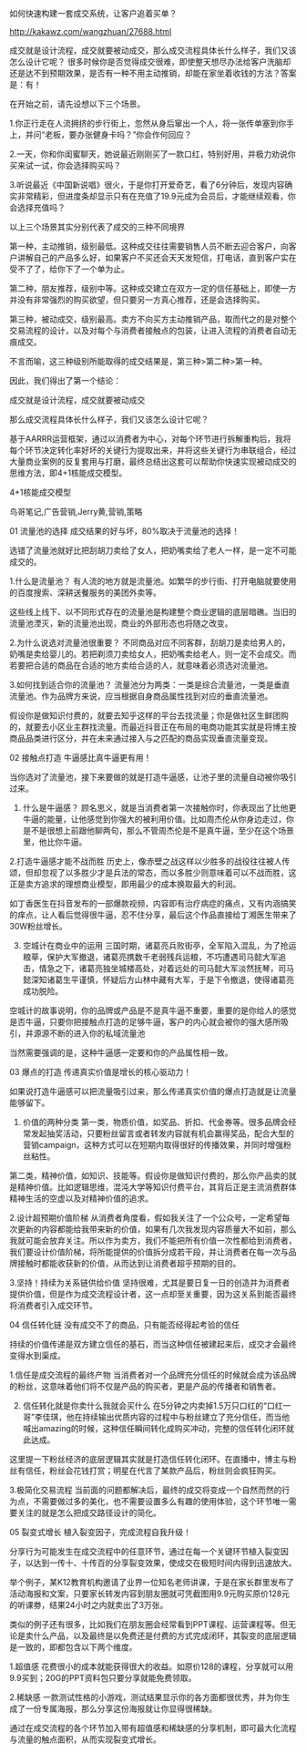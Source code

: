 
如何快速构建一套成交系统，让客户追着买单？

http://kakawz.com/wangzhuan/27688.html

成交就是设计流程，成交就要被动成交，那么成交流程具体长什么样子，我们又该怎么设计它呢？
很多时候你是否觉得成交很难，即使整天想尽办法给客户洗脑却还是达不到预期效果，是否有一种不用主动推销，却能在家坐着收钱的方法？答案是：有！

在开始之前，请先设想以下三个场景。

1.你正行走在人流拥挤的步行街上，忽然从身后窜出一个人，将一张传单塞到你手上，并问“老板，要办张健身卡吗？”你会作何回应？

2.一天，你和你闺蜜聊天，她说最近刚刚买了一款口红，特别好用，并极力劝说你买来试一试，你会选择购买吗？

3.听说最近《中国新说唱》很火，于是你打开爱奇艺，看了6分钟后，发现内容确实非常精彩，但进度条却显示只有在充值了19.9元成为会员后，才能继续观看，你会选择充值吗？

以上三个场景其实分别代表了成交的三种不同境界

第一种，主动推销，级别最低。这种成交往往需要销售人员不断去迎合客户，向客户讲解自己的产品多么好，如果客户不买还会天天发短信，打电话，直到客户实在受不了了，给你下了一个单为止。

第二种，朋友推荐，级别中等。这种成交建立在双方一定的信任基础上，即使一方并没有非常强烈的购买欲望，但只要另一方真心推荐，还是会选择购买。

第三种，被动成交，级别最高。卖方不向买方主动推销产品，取而代之的是对整个交易流程的设计，以及对每个与消费者接触点的包装，让进入流程的消费者自动无痕成交。

不言而喻，这三种级别所能取得的成交结果是，第三种>第二种>第一种。

因此，我们得出了第一个结论：

成交就是设计流程，成交就要被动成交

那么成交流程具体长什么样子，我们又该怎么设计它呢？

基于AARRR运营框架，通过以消费者为中心，对每个环节进行拆解重构后，我将每个环节决定转化率好坏的关键行为提取出来，并将这些关键行为串联组合，经过大量商业案例的反复套用与打磨，最终总结出这套可以帮助你快速实现被动成交的思维方法，即4+1核能成交模型。

 4+1核能成交模型

鸟哥笔记,广告营销,Jerry黄,营销,策略

01 流量池的选择 
成交结果的好与坏，80%取决于流量池的选择！

选错了流量池就好比把刮胡刀卖给了女人，把奶嘴卖给了老人一样，是一定不可能成交的。

1.什么是流量池？
有人流的地方就是流量池。如繁华的步行街、打开电脑就要使用的百度搜索、深耕送餐服务的美团外卖等。

这些线上线下、以不同形式存在的流量池是构建整个商业逻辑的底层暗礁。当旧的流量池湮灭，新的流量池出现，商业的外部形态也将随之改变。

2.为什么说选对流量池很重要？
不同商品对应不同客群，刮胡刀是卖给男人的，奶嘴是卖给婴儿的。若把剃须刀卖给女人，把奶嘴卖给老人，则一定不会成交。而若要把合适的商品在合适的地方卖给合适的人，就意味着必须选对流量池。

3.如何找到适合你的流量池？
流量池分为两类：一类是综合流量池，一类是垂直流量池。作为品牌方来说，应当根据自身商品属性找到对应的垂直流量池。

假设你是做知识付费的，就要去知乎这样的平台去找流量；你是做社区生鲜团购的，就要去小区业主群找流量。而最近抖音正在布局的电商功能其实就是将博主按商品品类进行区分，并在未来通过接入与之匹配的商品实现垂直流量变现。

02 接触点打造
牛逼感比真牛逼更有用！

当你选对了流量池，接下来要做的就是打造牛逼感，让池子里的流量自动被你吸引过来。

1. 什么是牛逼感？
顾名思义，就是当消费者第一次接触你时，你表现出了比他更牛逼的能量，让他感觉到你强大的被利用价值。比如周杰伦从你身边走过，你是不是很想上前跟他聊两句，那么不管周杰伦是不是真牛逼，至少在这个场景里，他比你牛逼。

2.打造牛逼感才能不战而胜
历史上，像赤壁之战这样以少胜多的战役往往被人传颂，但却忽视了以多胜少才是兵法的常态，而以多胜少则意味着可以不战而胜，这正是卖方追求的理想商业模型，即用最少的成本换取最大的利润。

如丁香医生在抖音发布的一部爆款视频，内容即有治疗病症的痛点，又有内涵搞笑的痒点，让人看后觉得很牛逼，忍不住分享，最后这个作品直接给丁湘医生带来了30W粉丝增长。

3. 空城计在商业中的运用
三国时期，诸葛亮兵败街亭，全军陷入混乱，为了抢运粮草，保护大军撤退，诸葛亮携数千老弱残兵运粮，不巧遭遇司马懿大军追击，情急之下，诸葛亮独坐城楼高处，对着远处的司马懿大军淡然抚琴，司马懿深知诸葛生平谨慎，怀疑后方山林中藏有大军，于是下令撤退，使得诸葛亮成功脱险。

空城计的故事说明，你的品牌或产品是不是真牛逼不重要，重要的是你给人的感觉是否牛逼，只要你把接触点打造的足够牛逼，客户的内心就会被你的强大感所吸引，并源源不断的进入你的私域流量池

当然需要强调的是，这种牛逼感一定要和你的产品属性相一致。

03 爆点的打造
传递真实价值是增长的核心驱动力！

如果说打造牛逼感可以把流量吸引过来，那么传递真实价值的爆点打造就是让流量能够留下。

1. 价值的两种分类
第一类，物质价值，如奖品、折扣、代金券等。很多品牌会经常发起抽奖活动，只要粉丝留言或者转发内容就有机会赢得奖品，配合大型的营销campaign，这种方式可以在短期内取得很好的传播效果，并同时增强粉丝粘性。

第二类，精神价值，如知识、技能等。假设你是做知识付费的，那么你产品卖的就是精神价值。比如逻辑思维，混沌大学等知识付费平台，其背后正是主流消费群体精神生活的空虚以及对精神价值的追求。

2.设计超预期价值阶梯
从消费者角度看，假如我关注了一个公众号，一定希望每次更新的内容都能给我带来新的价值，如果有几次我发现内容质量大不如前，那么我就可能会放弃关注。所以作为卖方，我们不能把所有价值一次性都给到消费者，我们要设计价值阶梯，将所能提供的价值拆分成若干段，并让消费者在每一次与品牌接触时都能收获新的价值，从而达到让消费者超乎预期的目的。

3.坚持！持续为关系链供给价值
坚持很难，尤其是要日复一日的创造并为消费者提供价值，但是作为成交流程设计者，这一点却至关重要，因为这关系到能否最终将消费者引入成交环节。

04 信任转化链
没有成交不了的商品，只有能否经得起考验的信任

持续的价值传递是双方建立信任的基石，而当这种信任被建起来后，成交才会最终变得水到渠成。

1.信任是成交流程的最终产物
当消费者对一个品牌充分信任的时候就会成为该品牌的粉丝，这意味着他们将不仅是产品的购买者，更是产品的传播者和销售者。

2. 信任转化就是你卖什么我就会买什么
在5分钟之内卖掉1.5万只口红的“口红一哥”李佳琪，他在持续输出优质内容的过程中与粉丝建立了充分信任，而当他喊出amazing的时候，这种信任瞬间转化成购买冲动，完整的信任转化闭环就此达成。

这里提一下粉丝经济的底层逻辑其实就是打造信任转化闭环。在直播中，博主与粉丝有信任，粉丝会花钱打赏；明星在代言了某款产品后，粉丝则会疯狂购买。

3.极简化交易流程
当前面的问题都解决后，最终的成交将变成一个自然而然的行为点，不需要做过多的美化，也不需要设置多么有趣的使用体验，这个环节唯一需要关注的就是怎么把成交路径设计的简化。

05 裂变式增长
植入裂变因子，完成流程自我升级！

分享行为可能发生在成交流程中的任意环节，通过在每一个关键环节植入裂变因子，以达到一传十、十传百的分享裂变效果，使成交在极短时间内得到迅速放大。

举个例子，某K12教育机构邀请了业界一位知名老师讲课，于是在家长群里发布了活动海报和文案，只要家长转发内容到朋友圈就可凭截图用9.9元购买原价128元的听课劵，结果24小时之内就卖出了3万张。

类似的例子还有很多，比如我们在朋友圈会经常看到PPT课程、运营课程等。但无论是卖什么产品，以及最终是以免费还是付费的方式完成闭环，其裂变的底层逻辑是一致的，即都包含以下两个维度。

1.超值感
花费很小的成本就能获得很大的收益。如原价128的课程，分享就可以用9.9买到；20G的PPT资料包只要分享就能免费领取。

2.稀缺感
一款测试性格的小游戏，测试结果显示你的各方面都很优秀，并为你生成了一份专属海报，那么分享这份海报就让你显得很稀缺。

通过在成交流程的各个环节加入带有超值感和稀缺感的分享机制，即可最大化流程与流量的触点面积，从而实现裂变式增长。
